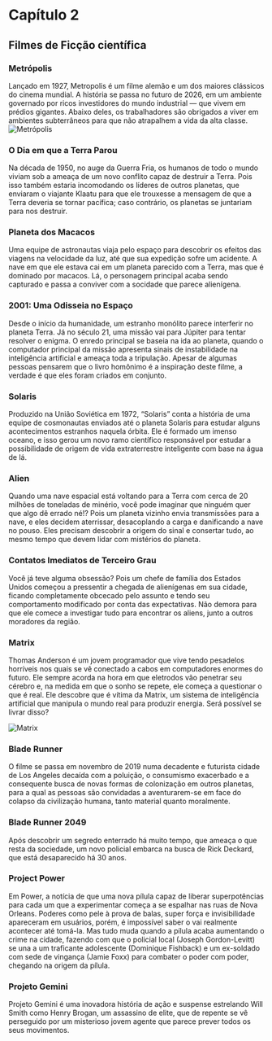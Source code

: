 # Capítulo 2

## Filmes de Ficção científica

### Metrópolis

Lançado em 1927, Metropolis é um filme alemão e um dos maiores clássicos do cinema mundial. A história se passa no futuro de 2026, em um ambiente governado por ricos investidores do mundo industrial — que vivem em prédios gigantes. Abaixo deles, os trabalhadores são obrigados a viver em ambientes subterrâneos para que não atrapalhem a vida da alta classe.
![Metrópolis](/img/metropolis.jpg)
### O Dia em que a Terra Parou

Na década de 1950, no auge da Guerra Fria, os humanos de todo o mundo viviam sob a ameaça de um novo conflito capaz de destruir a Terra. Pois isso também estaria incomodando os líderes de outros planetas, que enviaram o viajante Klaatu para que ele trouxesse a mensagem de que a Terra deveria se tornar pacífica; caso contrário, os planetas se juntariam para nos destruir.

### Planeta dos Macacos

Uma equipe de astronautas viaja pelo espaço para descobrir os efeitos das viagens na velocidade da luz, até que sua expedição sofre um acidente. A nave em que ele estava cai em um planeta parecido com a Terra, mas que é dominado por macacos. Lá, o personagem principal acaba sendo capturado e passa a conviver com a socidade que parece alienígena.

### 2001: Uma Odisseia no Espaço

Desde o início da humanidade, um estranho monólito parece interferir no planeta Terra. Já no século 21, uma missão vai para Júpiter para tentar resolver o enigma. O enredo principal se baseia na ida ao planeta, quando o computador principal da missão apresenta sinais de instabilidade na inteligência artificial e ameaça toda a tripulação. Apesar de algumas pessoas pensarem que o livro homônimo é a inspiração deste filme, a verdade é que eles foram criados em conjunto.

### Solaris
Produzido na União Soviética em 1972, “Solaris” conta a história de uma equipe de cosmonautas enviados até o planeta Solaris para estudar alguns acontecimentos estranhos naquela órbita. Ele é formado um imenso oceano, e isso gerou um novo ramo científico responsável por estudar a possibilidade de origem de vida extraterrestre inteligente com base na água de lá.

### Alien
Quando uma nave espacial está voltando para a Terra com cerca de 20 milhões de toneladas de minério, você pode imaginar que ninguém quer que algo dê errado né!? Pois um planeta vizinho envia transmissões para a nave, e eles decidem aterrissar, desacoplando a carga e danificando a nave no pouso. Eles precisam descobrir a origem do sinal e consertar tudo, ao mesmo tempo que devem lidar com mistérios do planeta.

### Contatos Imediatos de Terceiro Grau

Você já teve alguma obsessão? Pois um chefe de família dos Estados Unidos começou a pressentir a chegada de alienígenas em sua cidade, ficando completamente obcecado pelo assunto e tendo seu comportamento modificado por conta das expectativas. Não demora para que ele comece a investigar tudo para encontrar os aliens, junto a outros moradores da região.

### Matrix

Thomas Anderson é um jovem programador que vive tendo pesadelos horríveis nos quais se vê conectado a cabos em computadores enormes do futuro. Ele sempre acorda na hora em que eletrodos vão penetrar seu cérebro e, na medida em que o sonho se repete, ele começa a questionar o que é real. Ele descobre que é vítima da Matrix, um sistema de inteligência artificial que manipula o mundo real para produzir energia. Será possível se livrar disso?

![Matrix](/img/matrix.jpg)

### Blade Runner

O filme se passa em novembro de 2019 numa decadente e futurista cidade de Los Angeles decaída com a poluição, o consumismo exacerbado e a consequente busca de novas formas de colonização em outros planetas, para a qual as pessoas são convidadas a aventurarem-se em face do colapso da civilização humana, tanto material quanto moralmente.

### Blade Runner 2049

Após descobrir um segredo enterrado há muito tempo, que ameaça o que resta da sociedade, um novo policial embarca na busca de Rick Deckard, que está desaparecido há 30 anos.

### Project Power

Em Power, a notícia de que uma nova pílula capaz de liberar superpotências para cada um que a experimentar começa a se espalhar nas ruas de Nova Orleans. Poderes como pele à prova de balas, super força e invisibilidade apareceram em usuários, porém, é impossível saber o vai realmente acontecer até tomá-la. Mas tudo muda quando a pílula acaba aumentando o crime na cidade, fazendo com que o policial local (Joseph Gordon-Levitt) se una a um traficante adolescente (Dominique Fishback) e um ex-soldado com sede de vingança (Jamie Foxx) para combater o poder com poder, chegando na origem da pílula.

### Projeto Gemini

Projeto Gemini é uma inovadora história de ação e suspense estrelando Will Smith como Henry Brogan, um assassino de elite, que de repente se vê perseguido por um misterioso jovem agente que parece prever todos os seus movimentos.

